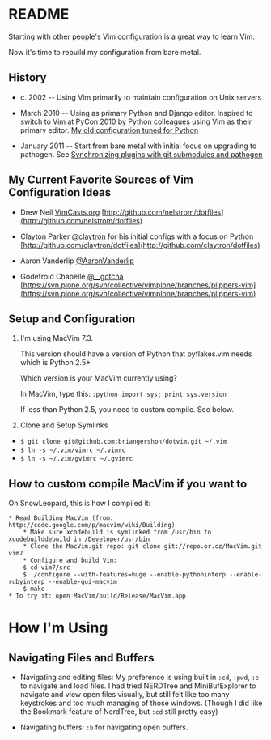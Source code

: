README
======
Starting with other people's Vim configuration is a great way to learn Vim.

Now it's time to rebuild my configuration from bare metal.

History
-------
* c. 2002 -- Using Vim primarily to maintain configuration on Unix servers

* March 2010 -- Using as primary Python and Django editor. Inspired to switch to Vim at PyCon 2010 by Python colleagues using Vim as their primary editor. [My old configuration tuned for Python](http://github.com/briangershon/dotfiles) 

* January 2011 -- Start from bare metal with initial focus on upgrading to pathogen. See [Synchronizing plugins with git submodules and pathogen](http://vimcasts.org/episodes/synchronizing-plugins-with-git-submodules-and-pathogen/)

My Current Favorite Sources of Vim Configuration Ideas
------------------------------------------------------
* Drew Neil [VimCasts.org](http://www.vimcasts.org/) [http://github.com/nelstrom/dotfiles](http://github.com/nelstrom/dotfiles)

* Clayton Parker [@claytron](http://www.twitter.com/claytron) for his initial configs with a focus on Python [http://github.com/claytron/dotfiles](http://github.com/claytron/dotfiles)

* Aaron Vanderlip [@AaronVanderlip](http://www.twitter.com/AaronVanderlip)

* Godefroid Chapelle [@__gotcha](http://www.twitter.com/__gotcha) [https://svn.plone.org/svn/collective/vimplone/branches/plippers-vim](https://svn.plone.org/svn/collective/vimplone/branches/plippers-vim)

Setup and Configuration
-----------------------
1. I'm using MacVim 7.3.

   This version should have a version of Python that pyflakes.vim needs which is Python 2.5+

   Which version is your MacVim currently using?

   	In MacVim, type this: `:python import sys; print sys.version`

   If less than Python 2.5, you need to custom compile. See below.

2. Clone and Setup Symlinks
  * `$ git clone git@github.com:briangershon/dotvim.git ~/.vim`
  * `$ ln -s ~/.vim/vimrc ~/.vimrc`
  * `$ ln -s ~/.vim/gvimrc ~/.gvimrc`

How to custom compile MacVim if you want to
-------------------------------------------
On SnowLeopard, this is how I compiled it:

    * Read Building MacVim (from: http://code.google.com/p/macvim/wiki/Building)
        * Make sure xcodebuild is symlinked from /usr/bin to xcodebuilddebuild in /Developer/usr/bin
        * Clone the MacVim.git repo: git clone git://repo.or.cz/MacVim.git vim7
        * Configure and build Vim:
        $ cd vim7/src
        $ ./configure --with-features=huge --enable-pythoninterp --enable-rubyinterp --enable-gui-macvim
        $ make
    * To try it: open MacVim/build/Release/MacVim.app

How I'm Using
=============

Navigating Files and Buffers
----------------------------
* Navigating and editing files: My preference is using built in `:cd`, `:pwd`, `:e` to navigate and load files. I had tried NERDTree and MiniBufExplorer to navigate and view open files visually, but still felt like too many keystrokes and too much managing of those windows. (Though I did like the Bookmark feature of NerdTree, but `:cd` still pretty easy)

* Navigating buffers: `:b` for navigating open buffers.
